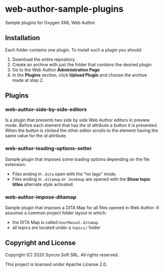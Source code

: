 # web-author-sample-plugins
Sample plugins for Oxygen XML Web Author

## Installation

Each folder contains one plugin. To install such a plugin you should:
 1. Download the entire repository 
 1. Create an archive with just the folder that contains the desired plugin
 1. Go to the Web Author **Administration Page**
 1. In the **Plugins** section, click **Upload Plugin** and choose the archive made at step 2.

## Plugins

### web-author-side-by-side-editors
Is a plugin that presents two side by side Web Author editors in preview mode.
Before each element that has the _id_ attribute a button it is presented. When the button is clicked the other editor scrolls to the element having the same value for the _id_ attribute.

### web-author-loading-options-setter

Sample plugin that imposes some loading options depending on the file extension:
 - Files ending in `.dita` open with the "no tags" mode.
 - Files ending in `.ditamap` or `.bookmap` are opened with the **Show topic titles** alternate style activated. 

### web-author-impose-ditamap

Sample plugin that imposes a DITA Map for all files opened in Web Author. It assumes a common
project folder layout in which:
 - the DITA Map is called `UserManual.ditamap`
 - all topics are located under a `topics/` folder
 
## Copyright and License

Copyright (C) 2020 Syncro Soft SRL. All rights reserved.

This project is licensed under Apache License 2.0.
